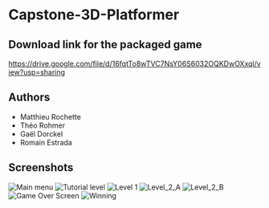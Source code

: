 # Capstone-3D-Platformer

## Download link for the packaged game
https://drive.google.com/file/d/16fqtTo8wTVC7NsY06S6032OQKDwOXxql/view?usp=sharing

## Authors
- Matthieu Rochette
- Théo Rohmer
- Gaël Dorckel
- Romain Estrada

## Screenshots
![Main menu](https://user-images.githubusercontent.com/48228264/159574289-a33f35fd-f927-4922-b641-248ed5457418.png)
![Tutorial level](https://user-images.githubusercontent.com/48228264/159574387-777f351e-9c5a-48b6-b7a7-3047102afa59.png)
![Level 1](https://user-images.githubusercontent.com/48228264/159574781-8cb26b2c-6f9e-44c1-8c2a-4cd6f09d26c6.png)
![Level_2_A](https://user-images.githubusercontent.com/48228264/159575216-05186294-58f2-4d4d-8d3a-80e0a56b453d.png)
![Level_2_B](https://user-images.githubusercontent.com/48228264/159575302-02fc31d6-c20f-4c1e-8d0a-2770c1d65748.png)
![Game Over Screen](https://user-images.githubusercontent.com/48228264/159574695-18e8ccc0-2d0b-4470-9178-b0dd1a35e61a.png)
![Winning](https://user-images.githubusercontent.com/48228264/159575463-db5b5174-2ce4-4b1a-b246-f3e2be4f262b.png)
